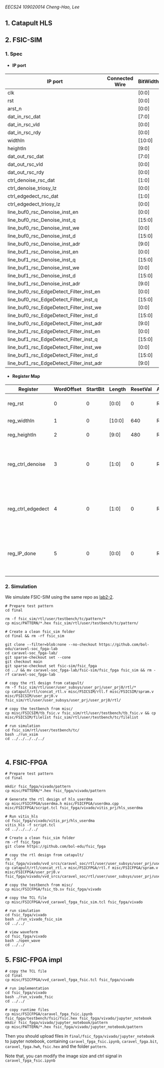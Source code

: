 ###### EECS24 109020014 Cheng-Hao, Lee

## 1. Catapult HLS
  

## 2. FSIC-SIM
### 1. Spec
* #### IP port

| IP port                                  | Connected Wire | BitWidth | I/O | Description |
| ---------------------------------------- | -------------- | -------- | --- | ----------- |
| clk                                      |                | [0:0]    | I   |             |
| rst                                      |                | [0:0]    | I   |             |
| arst_n                                   |                | [0:0]    | I   | not used    |
| dat_in_rsc_dat                           |                | [7:0]    | I   |             |
| dat_in_rsc_vld                           |                | [0:0]    | I   |             |
| dat_in_rsc_rdy                           |                | [0:0]    | O   |             |
| widthIn                                  |                | [10:0]   | I   |             |
| heightIn                                 |                | [9:0]    | I   |             |
| dat_out_rsc_dat                          |                | [7:0]    | O   |             |
| dat_out_rsc_vld                          |                | [0:0]    | O   |             |
| dat_out_rsc_rdy                          |                | [0:0]    | I   |             |
| ctrl_denoise_rsc_dat                     |                | [1:0]    | I   |             |
| ctrl_denoise_triosy_lz                   |                | [0:0]    | O   |             |
| ctrl_edgedect_rsc_dat                    |                | [1:0]    | I   |             |
| ctrl_edgedect_triosy_lz                  |                | [0:0]    | O   |             |
| line_buf0_rsc_Denoise_inst_en            |                | [0:0]    | O   |             |
| line_buf0_rsc_Denoise_inst_q             |                | [15:0]   | I   |             |
| line_buf0_rsc_Denoise_inst_we            |                | [0:0]    | O   |             |
| line_buf0_rsc_Denoise_inst_d             |                | [15:0]   | O   |             |
| line_buf0_rsc_Denoise_inst_adr           |                | [9:0]    | O   |             |
| line_buf1_rsc_Denoise_inst_en            |                | [0:0]    | O   |             |
| line_buf1_rsc_Denoise_inst_q             |                | [15:0]   | I   |             |
| line_buf1_rsc_Denoise_inst_we            |                | [0:0]    | O   |             |
| line_buf1_rsc_Denoise_inst_d             |                | [15:0]   | O   |             |
| line_buf1_rsc_Denoise_inst_adr           |                | [9:0]    | O   |             |
| line_buf0_rsc_EdgeDetect_Filter_inst_en  |                | [0:0]    | O   |             |
| line_buf0_rsc_EdgeDetect_Filter_inst_q   |                | [15:0]   | I   |             |
| line_buf0_rsc_EdgeDetect_Filter_inst_we  |                | [0:0]    | O   |             |
| line_buf0_rsc_EdgeDetect_Filter_inst_d   |                | [15:0]   | O   |             |
| line_buf0_rsc_EdgeDetect_Filter_inst_adr |                | [9:0]    | O   |             |
| line_buf1_rsc_EdgeDetect_Filter_inst_en  |                | [0:0]    | O   |             |
| line_buf1_rsc_EdgeDetect_Filter_inst_q   |                | [15:0]   | I   |             |
| line_buf1_rsc_EdgeDetect_Filter_inst_we  |                | [0:0]    | O   |             |
| line_buf1_rsc_EdgeDetect_Filter_inst_d   |                | [15:0]   | O   |             |
| line_buf1_rsc_EdgeDetect_Filter_inst_adr |                | [9:0]    | O   |             |

* #### Register Map
| Register          | WordOffset | StartBit | Length | ResetVal | Access | HADDRS | description                                                                |     |
| ----------------- | ---------- | -------- | ------ | -------- | ------ | ------ | -------------------------------------------------------------------------- | --- |
| reg_rst           | 0          | 0        | [0:0]  | 0        | R/W    | 00     | 1: reset edgedetect IP                                                     |     |
| reg_widthIn       | 1          | 0        | [10:0] | 640      | R/W    | 04     | frame width                                                                |     |
| reg_heightIn      | 2          | 0        | [9:0]  | 480      | R/W    | 08     | frame height                                                               |     |
| reg_ctrl_denoise  | 3          | 0        | [1:0]  | 0        | R/W    | 0C     | 0: Bypass Mode <br/>1: Gaussion Filter<br/>2:Median Filter                 |     |
| reg_ctrl_edgedect | 4          | 0        | [1:0]  | 0        | R/W    | 10     | 0: Bypass Mode <br/>1: Laplacian Filter<br/>2: Sobel Filter                |     |
| reg_IP_done       | 5          | 0        | [0:0]  | 0        | R/W    | 14     | Read it for checking if a frame is done. Write it for clearing this signal |     |

### 2. Simulation

We simulate FSIC-SIM using the same repo as  [lab2-2](https://github.com/bol-edu/caravel-soc_fpga-lab/tree/main/fsic-sim/fsic_fpga).

```shell
# Prepare test pattern
cd final

rm -f fsic_sim/rtl/user/testbench/tc/pattern/*
cp misc/PATTERN/*.hex fsic_sim/rtl/user/testbench/tc/pattern/
```

```shell
# Create a clean fsic_sim folder
cd final && rm -rf fsic_sim

git clone --filter=blob:none --no-checkout https://github.com/bol-edu/caravel-soc_fpga-lab
cd caravel-soc_fpga-lab/
git sparse-checkout set --cone
git checkout main
git sparse-checkout set fsic-sim/fsic_fpga
cd ../ && mv caravel-soc_fpga-lab/fsic-sim/fsic_fpga fsic_sim && rm -rf caravel-soc_fpga-lab

# copy the rtl design from catapult/
rm -f fsic_sim/rtl/user/user_subsys/user_prj/user_prj0/rtl/* 
cp catapult/rtl/concat_rtl.v misc/FSICSIM/rtl.f misc/FSICSIM/spram.v misc/FSICSIM/user_prj0.v fsic_sim/rtl/user/user_subsys/user_prj/user_prj0/rtl/

# copy the testbench from misc/
cp misc/FSICSIM/tb_fsic.v fsic_sim/rtl/user/testbench/tb_fsic.v && cp misc/FSICSIM/filelist fsic_sim/rtl/user/testbench/tc/filelist

# run simulation
cd fsic_sim/rtl/user/testbench/tc/
bash ./run_xsim
cd ../../../../../



```


## 4. FSIC-FPGA

```shell
# Prepare test pattern
cd final

mkdir fsic_fpga/vivado/pattern
cp misc/PATTERN/*.hex fsic_fpga/vivado/pattern
```

```shell
# Generate the rtl design of hls_userdma
cp misc/FSICFPGA/userdma.h misc/FSICFPGA/userdma.cpp misc/FSICFPGA/script.tcl fsic_fpga/vivado/vitis_prj/hls_userdma

# Run vitis_hls
cd fsic_fpga/vivado/vitis_prj/hls_userdma 
vitis_hls -f script.tcl
cd ../../../../
```

```shell
# Create a clean fsic_sim folder
rm -rf fsic_fpga
git clone https://github.com/bol-edu/fsic_fpga

# copy the rtl design from catapult/
rm -f fsic_fpga/vivado/vvd_srcs/caravel_soc/rtl/user/user_subsys/user_prj/user_prj0/rtl/* 
cp catapult/rtl/concat_rtl.v misc/FSICFPGA/rtl.f misc/FSICFPGA/spram.v misc/FSICFPGA/user_prj0.v fsic_fpga/vivado/vvd_srcs/caravel_soc/rtl/user/user_subsys/user_prj/user_prj0/rtl/

# copy the testbench from misc/
cp misc/FSICFPGA/fsic_tb.sv fsic_fpga/vivado

# copy the TCL file
cp misc/FSICFPGA/vvd_caravel_fpga_fsic_sim.tcl fsic_fpga/vivado

# run simulation
cd fsic_fpga/vivado
bash ./run_vivado_fsic_sim
cd ../../

# view waveform
cd fsic_fpga/vivado
bash ./open_wave
cd ../../

```

## 5. FSIC-FPGA impl

```shell
# copy the TCL file
cd final
cp misc/FSICFPGA/vvd_caravel_fpga_fsic.tcl fsic_fpga/vivado

# run implementation
cd fsic_fpga/vivado
bash ./run_vivado_fsic
cd ../../

# copy runtime files
cp misc/FSICFPGA/caravel_fpga_fsic.ipynb fsic_fpga/testbench/fsic/fsic.hex fsic_fpga/vivado/jupyter_notebook
mkdir fsic_fpga/vivado/jupyter_notebook/pattern
cp misc/PATTERN/*.hex fsic_fpga/vivado/jupyter_notebook/pattern
```
Then you should upload files in `final/fsic_fpga/vivado/jupyter_notebook` to jupyter notebook, containing `caravel_fpga_fsic.ipynb`,  `caravel_fpga.bit`, `caravel_fpga.hwh`, `fsic.hex` and the folder `pattern`.

Note that, you can modify the image size and ctrl signal in `caravel_fpga_fsic.ipynb`
